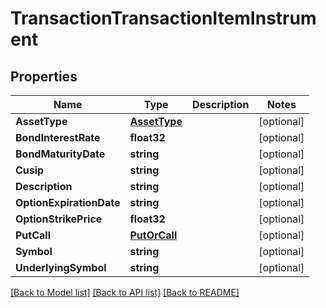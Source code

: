 # TransactionTransactionItemInstrument

## Properties

Name | Type | Description | Notes
------------ | ------------- | ------------- | -------------
**AssetType** | [**AssetType**](AssetType.md) |  | [optional] 
**BondInterestRate** | **float32** |  | [optional] 
**BondMaturityDate** | **string** |  | [optional] 
**Cusip** | **string** |  | [optional] 
**Description** | **string** |  | [optional] 
**OptionExpirationDate** | **string** |  | [optional] 
**OptionStrikePrice** | **float32** |  | [optional] 
**PutCall** | [**PutOrCall**](PutOrCall.md) |  | [optional] 
**Symbol** | **string** |  | [optional] 
**UnderlyingSymbol** | **string** |  | [optional] 

[[Back to Model list]](../README.md#documentation-for-models) [[Back to API list]](../README.md#documentation-for-api-endpoints) [[Back to README]](../README.md)


